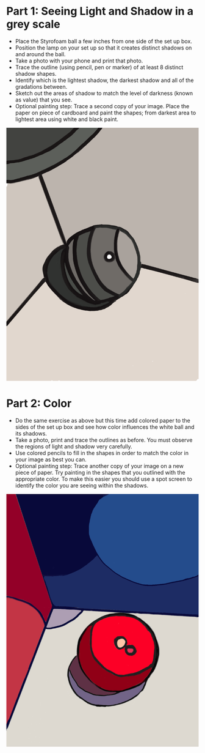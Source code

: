 # Part 1: Seeing Light and Shadow in a grey scale
- Place the Styrofoam ball a few inches from one side of the set up box.
- Position the lamp on your set up so that it creates distinct shadows on and around the ball.
- Take a photo with your phone and print that photo.
- Trace the outline (using pencil, pen or marker) of at least 8 distinct shadow shapes.
- Identify which is the lightest shadow, the darkest shadow and all of the gradations between.
- Sketch out the areas of shadow to match the level of darkness (known as value) that you see.
- Optional painting step: Trace a second copy of your image. Place the paper on piece of cardboard and paint the shapes; from darkest area to lightest area using white and black paint.

![grayscale_lighting](https://github.com/MasqueradeOfSilence/pixar-in-a-box/blob/main/lighting/piab_lighting_practice.png?raw=true)

# Part 2: Color
- Do the same exercise as above but this time add colored paper to the sides of the set up box and see how color influences the white ball and its shadows.
- Take a photo, print and trace the outlines as before. You must observe the regions of light and shadow very carefully.
- Use colored pencils to fill in the shapes in order to match the color in your image as best you can.
- Optional painting step: Trace another copy of your image on a new piece of paper. Try painting in the shapes that you outlined with the appropriate color. To make this easier you should use a spot screen to identify the color you are seeing within the shadows.

![color_lighting](https://github.com/MasqueradeOfSilence/pixar-in-a-box/blob/main/lighting/piab_colored_lighting_practice.png?raw=true)
